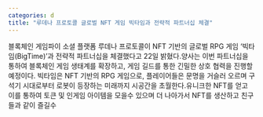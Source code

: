 ```yaml
---
categories: d
title: "루데나 프로토콜 글로벌 NFT 게임 빅타임과 전략적 파트너십 체결"
---
```

블록체인 게임파이 소셜 플랫폼 루데나 프로토콜이 NFT 기반의 글로벌 RPG 게임 ‘빅타임(BigTime)’과 전략적 파트너십을 체결했다고 22일 밝혔다.양사는 이번 파트너십을 통하여 블록체인 게임 생태계를 확장하고, 게임 길드를 통한 긴밀한 상호 협력을 진행할 예정이다. 빅타임은 NFT 기반의 RPG 게임으로, 플레이어들은 문명을 거슬러 오르며 구석기 시대로부터 로봇이 등장하는 미래까지 시공간을 초월한다.유니크한 NFT를 얻고 이를 통하여 토큰 및 인게임 아이템을 모을수 있으며 더 나아가서 NFT를 생산하고 친구들과 같이 즐길수